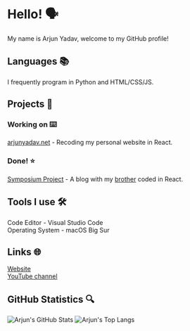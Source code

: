 # Hello! 🗣
My name is Arjun Yadav, welcome to my GitHub profile!

## Languages 📚
I frequently program in Python and HTML/CSS/JS.

## Projects 🚀
### Working on ⌨️
[arjunyadav.net](https://github.com/y-arjun-y/arjunyadav) - Recoding my personal website in React.

### Done! ⭐️
[Symposium Project](https://github.com/y-arjun-y/symposiumproject) - A blog with my [brother](https://github.com/aryangauravyadav) coded in React. <br>

## Tools I use 🛠
Code Editor - Visual Studio Code <br>
Operating System - macOS Big Sur

## Links 🌐
[Website](https://arjunyadav.net) <br>
[YouTube channel](https://www.youtube.com/channel/UCnamfQ1DEl9kHcix8mursnA)

## GitHub Statistics 🔍
![Arjun's GitHub Stats](https://github-readme-stats.vercel.app/api?username=y-arjun-y&count_private=true&theme=default)
![Arjun's Top Langs](https://github-readme-stats.vercel.app/api/top-langs/?username=y-arjun-y)
